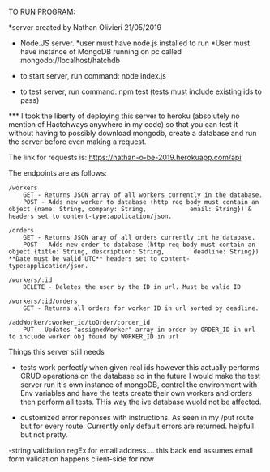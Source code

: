 TO RUN PROGRAM:

*server created by Nathan Olivieri 21/05/2019
- Node.JS server. 
*user must have node.js installed to run
*User must have instance of MongoDB running on pc called mongodb://localhost/hatchdb 

- to start server, run command: node index.js
- to test server, run command: npm test (tests must include existing ids to pass)

*** I took the liberty of deploying this server to heroku (absolutely no mention of Hactchways anywhere in my code) so that you can test it without having to possibly download mongodb, create a database and run the server before even making a request.

The link for requests is: https://nathan-o-be-2019.herokuapp.com/api

The endpoints are as follows:

    /workers
        GET - Returns JSON array of all workers currently in the database.
        POST - Adds new worker to database (http req body must contain an object {name: String, company: String,            email: String}) & headers set to content-type:application/json.

    /orders
        GET - Returns JSON aray of all orders currently int he database.
        POST - Adds new order to database (http req body must contain an object {title: String, description: String,        deadline: String}) **Date must be valid UTC** headers set to content-type:application/json.

    /workers/:id 
        DELETE - Deletes the user by the ID in url. Must be valid ID
    
    /workers/:id/orders
        GET - Returns all orders for worker ID in url sorted by deadline.

    /addWorker/:worker_id/toOrder/:order_id
        PUT - Updates "assignedWorker" array in order by ORDER_ID in url to include worker obj found by WORKER_ID in url



Things this server still needs

- tests work perfectly when given real ids however this actually performs CRUD operations on the database so in the future I would make the test server run it's own instance of mongoDB, control the environment with Env variables and have the tests create their own workers and orders then perform all tests. THis way the ive database wuold not be affected.

- customized error reponses with instructions. As seen in my /put route but for every route. Currently only default errors are returned. helpfull but not pretty.

-string validation regEx for email address.... this back end assumes email form validation happens client-side for now